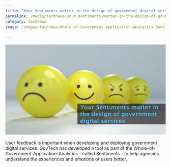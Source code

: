 ```yaml
---
title: 'Your Sentiments matter in the design of government digital services'
permalink: /media/technews/your-sentiments-matter-in-the-design-of-government-digital-services
category: technews
image: /images/technews/Whole-of-Government-Application-Analytics-Sentiments-Smart-Nation-2.jpg

---
```



![Sentiments from citizens are critical to gather insights in a Smart Nation](/images/technews/Whole-of-Government-Application-Analytics-Sentiments-Smart-Nation-2.jpg)

User feedback is important when developing and deploying government digital services. GovTech has developed a tool as part of the Whole-of-Government-Application-Analytics - called Sentiments - to help agencies understand the experiences and emotions of users better.
